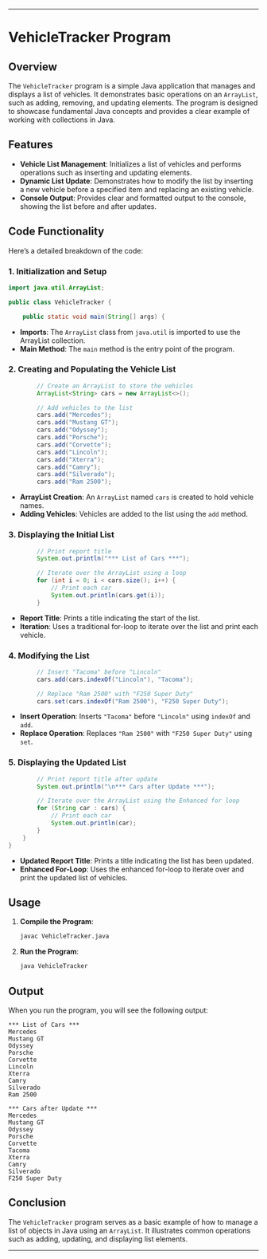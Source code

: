 
---

# VehicleTracker Program

## Overview

The `VehicleTracker` program is a simple Java application that manages and displays a list of vehicles. It demonstrates basic operations on an `ArrayList`, such as adding, removing, and updating elements. The program is designed to showcase fundamental Java concepts and provides a clear example of working with collections in Java.

## Features

- **Vehicle List Management**: Initializes a list of vehicles and performs operations such as inserting and updating elements.
- **Dynamic List Update**: Demonstrates how to modify the list by inserting a new vehicle before a specified item and replacing an existing vehicle.
- **Console Output**: Provides clear and formatted output to the console, showing the list before and after updates.

## Code Functionality

Here’s a detailed breakdown of the code:

### 1. Initialization and Setup

```java
import java.util.ArrayList;

public class VehicleTracker {

    public static void main(String[] args) {
```

- **Imports**: The `ArrayList` class from `java.util` is imported to use the ArrayList collection.
- **Main Method**: The `main` method is the entry point of the program.

### 2. Creating and Populating the Vehicle List

```java
        // Create an ArrayList to store the vehicles
        ArrayList<String> cars = new ArrayList<>();

        // Add vehicles to the list
        cars.add("Mercedes");
        cars.add("Mustang GT");
        cars.add("Odyssey");
        cars.add("Porsche");
        cars.add("Corvette");
        cars.add("Lincoln");
        cars.add("Xterra");
        cars.add("Camry");
        cars.add("Silverado");
        cars.add("Ram 2500");
```

- **ArrayList Creation**: An `ArrayList` named `cars` is created to hold vehicle names.
- **Adding Vehicles**: Vehicles are added to the list using the `add` method.

### 3. Displaying the Initial List

```java
        // Print report title
        System.out.println("*** List of Cars ***");

        // Iterate over the ArrayList using a loop
        for (int i = 0; i < cars.size(); i++) {
            // Print each car
            System.out.println(cars.get(i));
        }
```

- **Report Title**: Prints a title indicating the start of the list.
- **Iteration**: Uses a traditional for-loop to iterate over the list and print each vehicle.

### 4. Modifying the List

```java
        // Insert "Tacoma" before "Lincoln"
        cars.add(cars.indexOf("Lincoln"), "Tacoma");

        // Replace "Ram 2500" with "F250 Super Duty"
        cars.set(cars.indexOf("Ram 2500"), "F250 Super Duty");
```

- **Insert Operation**: Inserts `"Tacoma"` before `"Lincoln"` using `indexOf` and `add`.
- **Replace Operation**: Replaces `"Ram 2500"` with `"F250 Super Duty"` using `set`.

### 5. Displaying the Updated List

```java
        // Print report title after update
        System.out.println("\n*** Cars after Update ***");

        // Iterate over the ArrayList using the Enhanced for loop
        for (String car : cars) {
            // Print each car
            System.out.println(car);
        }
    }
}
```

- **Updated Report Title**: Prints a title indicating the list has been updated.
- **Enhanced For-Loop**: Uses the enhanced for-loop to iterate over and print the updated list of vehicles.

## Usage

1. **Compile the Program**:
   ```bash
   javac VehicleTracker.java
   ```

2. **Run the Program**:
   ```bash
   java VehicleTracker
   ```

## Output

When you run the program, you will see the following output:

```
*** List of Cars ***
Mercedes
Mustang GT
Odyssey
Porsche
Corvette
Lincoln
Xterra
Camry
Silverado
Ram 2500

*** Cars after Update ***
Mercedes
Mustang GT
Odyssey
Porsche
Corvette
Tacoma
Xterra
Camry
Silverado
F250 Super Duty
```

## Conclusion

The `VehicleTracker` program serves as a basic example of how to manage a list of objects in Java using an `ArrayList`. It illustrates common operations such as adding, updating, and displaying list elements.

---
